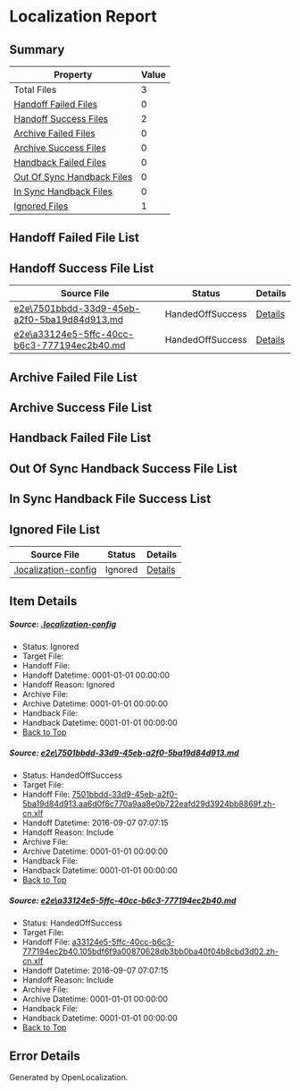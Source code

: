 # <a name='report-top'></a> Localization Report

## Summary
 Property | Value 
 -------- | ----- 
 Total Files | 3
[ Handoff Failed Files ](#handoff-failed-list)| 0
[ Handoff Success Files ](#handoff-success-list)| 2
[ Archive Failed Files ](#archive-failed-list)| 0
[ Archive Success Files ](#archive-success-list)| 0
[ Handback Failed Files ](#handback-failed-list)| 0
[ Out Of Sync Handback Files ](#outofsync-handback-success-list)| 0
[ In Sync Handback Files ](#insync-handback-success-list)| 0
[ Ignored Files ](#ignored-list)| 1

## <a name='handoff-failed-list'></a> Handoff Failed File List

## <a name='handoff-success-list'></a> Handoff Success File List
 Source File | Status | Details 
 ----------- | ------ | ------- 
 [e2e\7501bbdd-33d9-45eb-a2f0-5ba19d84d913.md](https://github.com/OpenLocalizationTestOrg/ol-test0/blob/cf6479b8bf5a799dc518ce1972b15add54059681/e2e/7501bbdd-33d9-45eb-a2f0-5ba19d84d913.md) | HandedOffSuccess | [Details](#35cbe29e76bb98e31345a9d1e58f8e1d075237a91)
 [e2e\a33124e5-5ffc-40cc-b6c3-777194ec2b40.md](https://github.com/OpenLocalizationTestOrg/ol-test0/blob/cf6479b8bf5a799dc518ce1972b15add54059681/e2e/a33124e5-5ffc-40cc-b6c3-777194ec2b40.md) | HandedOffSuccess | [Details](#96128d04759fcab3447c8c0702aa88f8424aad0b2)

## <a name='archive-failed-list'></a> Archive Failed File List

## <a name='archive-success-list'></a> Archive Success File List

## <a name='handback-failed-list'></a> Handback Failed File List

## <a name='outofsync-handback-success-list'></a> Out Of Sync Handback Success File List

## <a name='insync-handback-success-list'></a> In Sync Handback File Success List

## <a name='ignored-list'></a> Ignored File List
 Source File | Status | Details 
 ----------- | ------ | ------- 
 [.localization-config](https://github.com/OpenLocalizationTestOrg/ol-test0/blob/cf6479b8bf5a799dc518ce1972b15add54059681/.localization-config) | Ignored | [Details](#3d4f252ac210baf56311d7e97dcc2db10974dbd20)

## Item Details
##### <a name='3d4f252ac210baf56311d7e97dcc2db10974dbd20'></a> Source: [.localization-config](https://github.com/OpenLocalizationTestOrg/ol-test0/blob/cf6479b8bf5a799dc518ce1972b15add54059681/.localization-config)
* Status: Ignored
* Target File: 
* Handoff File: 
* Handoff Datetime: 0001-01-01 00:00:00
* Handoff Reason: Ignored
* Archive File: 
* Archive Datetime: 0001-01-01 00:00:00
* Handback File: 
* Handback Datetime: 0001-01-01 00:00:00
* [Back to Top](#report-top)

##### <a name='35cbe29e76bb98e31345a9d1e58f8e1d075237a91'></a> Source: [e2e\7501bbdd-33d9-45eb-a2f0-5ba19d84d913.md](https://github.com/OpenLocalizationTestOrg/ol-test0/blob/cf6479b8bf5a799dc518ce1972b15add54059681/e2e/7501bbdd-33d9-45eb-a2f0-5ba19d84d913.md)
* Status: HandedOffSuccess
* Target File: 
* Handoff File: [7501bbdd-33d9-45eb-a2f0-5ba19d84d913.aa6d0f6c770a9aa8e0b722eafd29d3924bb8869f.zh-cn.xlf](https://github.com/OpenLocalizationTestOrg/ol-test0-handoff/blob/e9df68f62e9af60c4ffa7d40280045eacaf79250/ol-handoff/OpenLocalizationTestOrg/ol-test0-zhcn/ci/ht/7501bbdd-33d9-45eb-a2f0-5ba19d84d913.aa6d0f6c770a9aa8e0b722eafd29d3924bb8869f.zh-cn.xlf)
* Handoff Datetime: 2016-09-07 07:07:15
* Handoff Reason: Include
* Archive File: 
* Archive Datetime: 0001-01-01 00:00:00
* Handback File: 
* Handback Datetime: 0001-01-01 00:00:00
* [Back to Top](#report-top)

##### <a name='96128d04759fcab3447c8c0702aa88f8424aad0b2'></a> Source: [e2e\a33124e5-5ffc-40cc-b6c3-777194ec2b40.md](https://github.com/OpenLocalizationTestOrg/ol-test0/blob/cf6479b8bf5a799dc518ce1972b15add54059681/e2e/a33124e5-5ffc-40cc-b6c3-777194ec2b40.md)
* Status: HandedOffSuccess
* Target File: 
* Handoff File: [a33124e5-5ffc-40cc-b6c3-777194ec2b40.105bdf6f9a00870628db3bb0ba40f04b8cbd3d02.zh-cn.xlf](https://github.com/OpenLocalizationTestOrg/ol-test0-handoff/blob/e9df68f62e9af60c4ffa7d40280045eacaf79250/ol-handoff/OpenLocalizationTestOrg/ol-test0-zhcn/ci/ht/a33124e5-5ffc-40cc-b6c3-777194ec2b40.105bdf6f9a00870628db3bb0ba40f04b8cbd3d02.zh-cn.xlf)
* Handoff Datetime: 2016-09-07 07:07:15
* Handoff Reason: Include
* Archive File: 
* Archive Datetime: 0001-01-01 00:00:00
* Handback File: 
* Handback Datetime: 0001-01-01 00:00:00
* [Back to Top](#report-top)


## Error Details

Generated by OpenLocalization.
